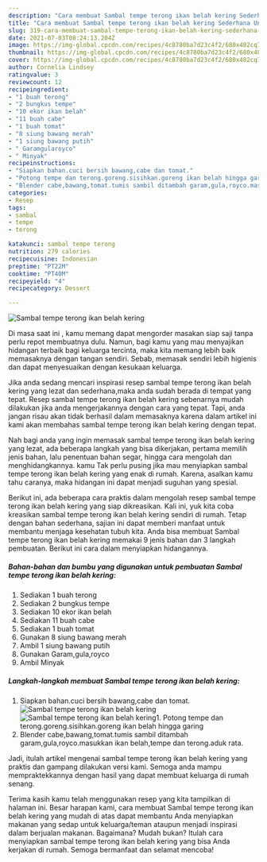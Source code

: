 ```yaml
---
description: "Cara membuat Sambal tempe terong ikan belah kering Sederhana Untuk Jualan"
title: "Cara membuat Sambal tempe terong ikan belah kering Sederhana Untuk Jualan"
slug: 319-cara-membuat-sambal-tempe-terong-ikan-belah-kering-sederhana-untuk-jualan
date: 2021-07-03T08:24:13.204Z
image: https://img-global.cpcdn.com/recipes/4c8780ba7d23c4f2/680x482cq70/sambal-tempe-terong-ikan-belah-kering-foto-resep-utama.jpg
thumbnail: https://img-global.cpcdn.com/recipes/4c8780ba7d23c4f2/680x482cq70/sambal-tempe-terong-ikan-belah-kering-foto-resep-utama.jpg
cover: https://img-global.cpcdn.com/recipes/4c8780ba7d23c4f2/680x482cq70/sambal-tempe-terong-ikan-belah-kering-foto-resep-utama.jpg
author: Cornelia Lindsey
ratingvalue: 3
reviewcount: 12
recipeingredient:
- "1 buah terong"
- "2 bungkus tempe"
- "10 ekor ikan belah"
- "11 buah cabe"
- "1 buah tomat"
- "8 siung bawang merah"
- "1 siung bawang putih"
- " Garamgularoyco"
- " Minyak"
recipeinstructions:
- "Siapkan bahan.cuci bersih bawang,cabe dan tomat."
- "Potong tempe dan terong.goreng.sisihkan.goreng ikan belah hingga garing"
- "Blender cabe,bawang,tomat.tumis sambil ditambah garam,gula,royco.masukkan ikan belah,tempe dan terong.aduk rata."
categories:
- Resep
tags:
- sambal
- tempe
- terong

katakunci: sambal tempe terong 
nutrition: 279 calories
recipecuisine: Indonesian
preptime: "PT22M"
cooktime: "PT40M"
recipeyield: "4"
recipecategory: Dessert

---
```



![Sambal tempe terong ikan belah kering](https://img-global.cpcdn.com/recipes/4c8780ba7d23c4f2/680x482cq70/sambal-tempe-terong-ikan-belah-kering-foto-resep-utama.jpg)

Di masa  saat ini , kamu memang dapat mengorder masakan siap saji tanpa perlu repot membuatnya dulu. Namun, bagi kamu yang mau menyajikan hidangan terbaik bagi keluarga tercinta, maka kita memang lebih baik memasaknya dengan tangan sendiri. Sebab, memasak sendiri lebih higienis dan dapat menyesuaikan dengan kesukaan keluarga.

Jika anda sedang mencari inspirasi resep sambal tempe terong ikan belah kering yang lezat dan sederhana,maka anda sudah berada di tempat yang tepat. Resep sambal tempe terong ikan belah kering  sebenarnya mudah dilakukan jika anda mengerjakannya dengan cara yang tepat. Tapi, anda jangan risau akan tidak berhasil dalam memasaknya 
karena dalam artikel ini kami akan membahas sambal tempe terong ikan belah kering dengan tepat.  



Nah bagi anda yang ingin memasak sambal tempe terong ikan belah kering yang lezat, ada beberapa langkah yang bisa dikerjakan, pertama memilih jenis bahan, lalu penentuan bahan segar, hingga cara mengolah dan menghidangkannya. kamu Tak perlu pusing jika mau menyiapkan sambal tempe terong ikan belah kering yang enak di rumah. Karena, asalkan kamu  tahu caranya, maka hidangan ini dapat menjadi suguhan yang spesial.

Berikut ini, ada beberapa cara praktis  dalam mengolah resep sambal tempe terong ikan belah kering yang siap dikreasikan. Kali ini, yuk kita coba kreasikan sambal tempe terong ikan belah kering sendiri di rumah. Tetap dengan bahan sederhana, sajian ini dapat memberi manfaat untuk membantu menjaga kesehatan tubuh kita. Anda bisa membuat Sambal tempe terong ikan belah kering memakai 9 jenis bahan dan 3 langkah pembuatan. Berikut ini cara dalam menyiapkan hidangannya.

<!--inarticleads1-->

##### Bahan-bahan dan bumbu yang digunakan untuk pembuatan Sambal tempe terong ikan belah kering:

1. Sediakan 1 buah terong
1. Sediakan 2 bungkus tempe
1. Sediakan 10 ekor ikan belah
1. Sediakan 11 buah cabe
1. Sediakan 1 buah tomat
1. Gunakan 8 siung bawang merah
1. Ambil 1 siung bawang putih
1. Gunakan  Garam,gula,royco
1. Ambil  Minyak




<!--inarticleads2-->

##### Langkah-langkah membuat Sambal tempe terong ikan belah kering:

1. Siapkan bahan.cuci bersih bawang,cabe dan tomat.
<img src="https://img-global.cpcdn.com/steps/0e8f18b210962698/160x128cq70/sambal-tempe-terong-ikan-belah-kering-langkah-memasak-1-foto.jpg" alt="Sambal tempe terong ikan belah kering"><img src="https://img-global.cpcdn.com/steps/195607e3c6afdf3b/160x128cq70/sambal-tempe-terong-ikan-belah-kering-langkah-memasak-1-foto.jpg" alt="Sambal tempe terong ikan belah kering">1. Potong tempe dan terong.goreng.sisihkan.goreng ikan belah hingga garing
1. Blender cabe,bawang,tomat.tumis sambil ditambah garam,gula,royco.masukkan ikan belah,tempe dan terong.aduk rata.




Jadi, itulah artikel mengenai  sambal tempe terong ikan belah kering  yang praktis dan gampang dilakukan versi kami. Semoga anda mampu mempraktekkannya dengan hasil yang dapat membuat keluarga di rumah senang. 

Terima kasih kamu telah menggunakan resep yang kita tampilkan di halaman ini. Besar harapan kami, cara membuat  Sambal tempe terong ikan belah kering yang mudah di atas dapat membantu Anda menyiapkan makanan yang sedap untuk keluarga/teman ataupun menjadi inspirasi dalam berjualan makanan. Bagaimana? Mudah bukan? Itulah cara menyiapkan sambal tempe terong ikan belah kering yang bisa Anda kerjakan di rumah. Semoga bermanfaat dan selamat mencoba!

